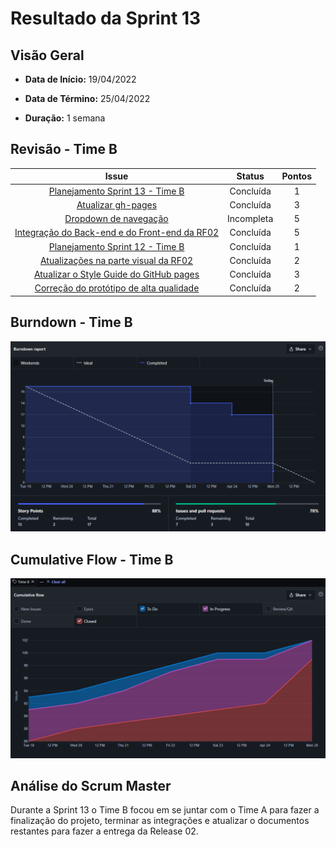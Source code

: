 # Resultado da Sprint 13

## Visão Geral

- **Data de Início:** 19/04/2022

- **Data de Término:** 25/04/2022

- **Duração:** 1 semana

## Revisão - Time B

|                                                    Issue                                                     |   Status   | Pontos |
| :----------------------------------------------------------------------------------------------------------: | :--------: | :----: |
|        [Planejamento Sprint 13 - Time B](https://github.com/fga-eps-mds/2021.2-Sigaa-Plus/issues/278)        | Concluída  |   1    |
|              [Atualizar gh-pages ](https://github.com/fga-eps-mds/2021.2-Sigaa-Plus/issues/245)              | Concluída  |   3    |
|            [Dropdown de navegação ](https://github.com/fga-eps-mds/2021.2-Sigaa-Plus/issues/272)             | Incompleta |   5    |
| [Integração do Back-end e do Front-end da RF02](https://github.com/fga-eps-mds/2021.2-Sigaa-Plus/issues/201) | Concluída  |   5    |
|        [Planejamento Sprint 12 - Time B](https://github.com/fga-eps-mds/2021.2-Sigaa-Plus/issues/279)        | Concluída  |   1    |
|     [Atualizações na parte visual da RF02](https://github.com/fga-eps-mds/2021.2-Sigaa-Plus/issues/287)      | Concluída  |   2    |
|    [Atualizar o Style Guide do GitHub pages](https://github.com/fga-eps-mds/2021.2-Sigaa-Plus/issues/276)    | Concluída  |   3    |
|    [Correção do protótipo de alta qualidade](https://github.com/fga-eps-mds/2021.2-Sigaa-Plus/issues/276)    | Concluída  |   2    |

## Burndown - Time B

![Burndown - Time B](../../../assets/BurnDownSprint13TimeB.png "Burndown - Time B")

## Cumulative Flow - Time B

![Cumulative - Time B](../../../assets/CumulativeFlowSprint13TimeB.png "Cumulative Flow - Time B")

## Análise do Scrum Master

Durante a Sprint 13 o Time B focou em se juntar com o Time A para fazer a finalização do projeto, terminar as integrações e atualizar o documentos restantes para fazer a entrega da Release 02.
